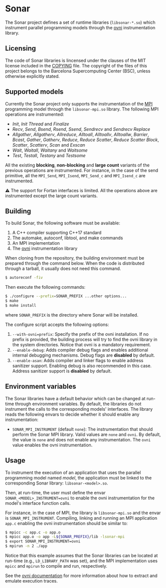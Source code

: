 # Sonar

The Sonar project defines a set of runtime libraries (`libsonar-*.so`) which
instrument parallel programming models through the [ovni][ovni] instrumentation
library.

[ovni]: https://github.com/bsc-pm/ovni
[ovni docs]: https://ovni.readthedocs.io/
[mpi]: https://www.mpi-forum.org

## Licensing

The code of Sonar libraries is lincensed under the clauses of the MIT license
included in the [COPYING](COPYING) file. The copyright of the files of this
project belongs to the Barcelona Supercomputing Center (BSC), unless otherwise
explicitly stated.

## Supported models

Currently the Sonar project only supports the instrumentation of the [MPI][mpi]
programming model through the `libsonar-mpi.so` library. The following MPI
operations are instrumented:

* *Init*, *Init Thread* and *Finalize*
* *Recv*, *Send*, *Bsend*, *Rsend*, *Ssend*, *Sendrecv*
  and *Sendrecv Replace*
* *Allgather*, *Allgatherv*, *Allreduce*, *Alltoall*,
  *Alltoallv*, *Alltoallw*, *Barrier*, *Bcast*, *Gather*,
  *Gatherv*, *Reduce*, *Reduce Scatter*, *Reduce Scatter Block*,
  *Scatter*, *Scatterv*, *Scan* and *Exscan*
* *Wait*, *Waitall*, *Waitany* and *Waitsome*
* *Test*, *Testall*, *Testany* and *Testsome*

All the existing **blocking**, **non-blocking** and **large count** variants of
the previous operations are instrumented. For instance, in the case of the send
primitive, all the `MPI_Send`, `MPI_Isend`, `MPI_Send_c` and `MPI_Isend_c` are
instrumented.

:warning: The support for Fortan interfaces is limited. All the operations above
are instrumented except the large count variants.

## Building

To build Sonar, the following software must be available:

1. A C++ compiler supporting C++17 standard
1. The automake, autoconf, libtool, and make commands
1. An MPI implementation
1. The [ovni][ovni] instrumentation library

When cloning from the repository, the building environment must be prepared
through the command below. When the code is distributed through a tarball,
it usually does not need this command.

```sh
$ autoreconf -fiv
```

Then execute the following commands:

```sh
$ ./configure --prefix=SONAR_PREFIX ...other options...
$ make
$ make install
```

where `SONAR_PREFIX` is the directory where Sonar will be installed.

The configure script accepts the following options:

1. `--with-ovni=prefix`: Specify the prefix of the ovni installation. If no
   prefix is provided, the building process will try to find the ovni library
   in the system directories. Notice that ovni is a mandatory requirement.
1. `--enable-debug`: Adds compiler debug flags and enables additional internal
   debugging mechanisms. Debug flags are **disabled** by default.
1. `--enable-asan`: Adds compiler and linker flags to enable address sanitizer
   support. Enabling debug is also recommended in this case. Address sanitizer
   support is **disabled** by default.

## Environment variables

The Sonar libraries have a default behavior which can be changed at run-time
through environment variables. By default, the libraries do not instrument the
calls to the corresponding models' interfaces. The library reads the following
envars to decide whether it should enable any instrumentation:

* `SONAR_MPI_INSTRUMENT` (default `none`): The instrumentation that should
  perform the Sonar MPI library. Valid values are `none` and `ovni`. By default,
  the value is `none` and does not enable any instrumentation. The `ovni` value
  enables the ovni instrumentation.

## Usage

To instrument the execution of an application that uses the parallel programming
model named *model*, the application must be linked to the corresponding Sonar
library: `libsonar-<model>.so`.

Then, at run-time, the user must define the envar `SONAR_<MODEL>_INSTRUMENT=ovni`
to enable the ovni instrumentation for the model's interface function calls.

For instance, in the case of MPI, the library is `libsonar-mpi.so` and the envar
is `SONAR_MPI_INSTRUMENT`. Compiling, linking and running an MPI application
`app.c` enabling the ovni instrumentation should be similar to:

```sh
$ mpicc -c app.c -o app.o
$ mpicc app.o -o app -L${SONAR_PREFIX}/lib -lsonar-mpi
$ export SONAR_MPI_INSTRUMENT=ovni
$ mpirun -n 2 ./app
```

Notice that this example assumes that the Sonar libraries can be located at
run-time (e.g., `LD_LIBRARY_PATH` was set), and the MPI implementation uses
`mpicc` and `mpirun` to compile and run, respectively.

See the [ovni documentation][ovni docs] for more information about how to
extract and emulate execution traces.
